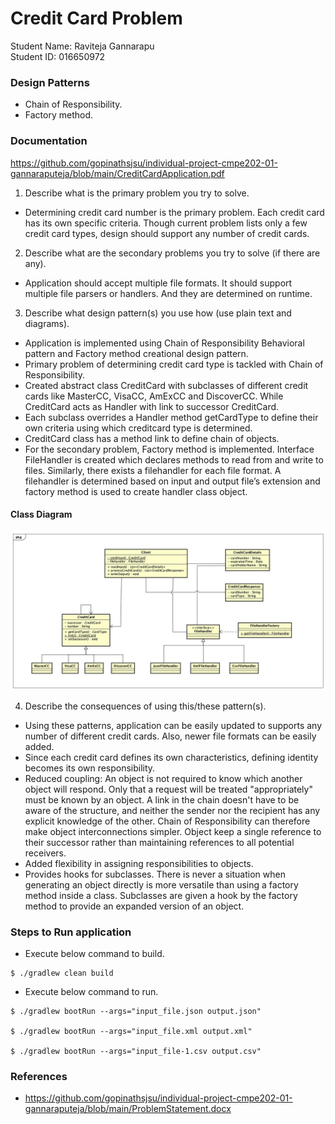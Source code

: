 
# Credit Card Problem

Student Name: Raviteja Gannarapu <br/>
Student ID: 016650972

### Design Patterns
- Chain of Responsibility.
- Factory method.

### Documentation
https://github.com/gopinathsjsu/individual-project-cmpe202-01-gannaraputeja/blob/main/CreditCardApplication.pdf


1. Describe what is the primary problem you try to solve.

- Determining credit card number is the primary problem. Each credit card has its own specific criteria. Though current problem lists only a few credit card types, design should support any number of credit cards.

2. Describe what are the secondary problems you try to solve (if there are any).
- Application should accept multiple file formats. It should support multiple file parsers or handlers. And they are determined on runtime.

3. Describe what design pattern(s) you use how (use plain text and diagrams).
- Application is implemented using Chain of Responsibility Behavioral pattern and Factory method creational design pattern.
- Primary problem of determining credit card type is tackled with Chain of Responsibility.
- Created abstract class CreditCard with subclasses of different credit cards like MasterCC, VisaCC, AmExCC and DiscoverCC. While CreditCard acts as Handler with link to successor CreditCard.
- Each subclass overrides a Handler method getCardType to define their own criteria using which creditcard type is determined.
- CreditCard class has a method link to define chain of objects.
- For the secondary problem, Factory method is implemented. Interface FileHandler is created which declares methods to read from and write to files. Similarly, there exists a filehandler for each file format. A filehandler is determined based on input and output file’s extension and factory method is used to create handler class object.

#### Class Diagram
<img src="CreditCardApplication.jpg">

4. Describe the consequences of using this/these pattern(s).
- Using these patterns, application can be easily updated to supports any number of different credit cards. Also, newer file formats can be easily added.
- Since each credit card defines its own characteristics, defining identity becomes its own responsibility.
- Reduced coupling: An object is not required to know which another object will respond. Only that a request will be treated "appropriately" must be known by an object. A link in the chain doesn't have to be aware of the structure, and neither the sender nor the recipient has any explicit knowledge of the other. Chain of Responsibility can therefore make object interconnections simpler. Object keep a single reference to their successor rather than maintaining references to all potential receivers.
- Added flexibility in assigning responsibilities to objects.
- Provides hooks for subclasses. There is never a situation when generating an object directly is more versatile than using a factory method inside a class. Subclasses are given a hook by the factory method to provide an expanded version of an object.


### Steps to Run application
- Execute below command to build.
```
$ ./gradlew clean build
```
- Execute below command to run.
```
$ ./gradlew bootRun --args="input_file.json output.json"

$ ./gradlew bootRun --args="input_file.xml output.xml"  

$ ./gradlew bootRun --args="input_file-1.csv output.csv"

```


### References
- https://github.com/gopinathsjsu/individual-project-cmpe202-01-gannaraputeja/blob/main/ProblemStatement.docx



